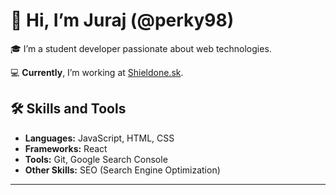 # 👋 Hi, I’m Juraj (@perky98)

🎓 I’m a student developer passionate about web technologies.

💻 **Currently**, I’m working at [Shieldone.sk](https://shieldone.sk).

## 🛠️ Skills and Tools  
- **Languages:** JavaScript, HTML, CSS  
- **Frameworks:** React  
- **Tools:** Git, Google Search Console  
- **Other Skills:** SEO (Search Engine Optimization)  

---
